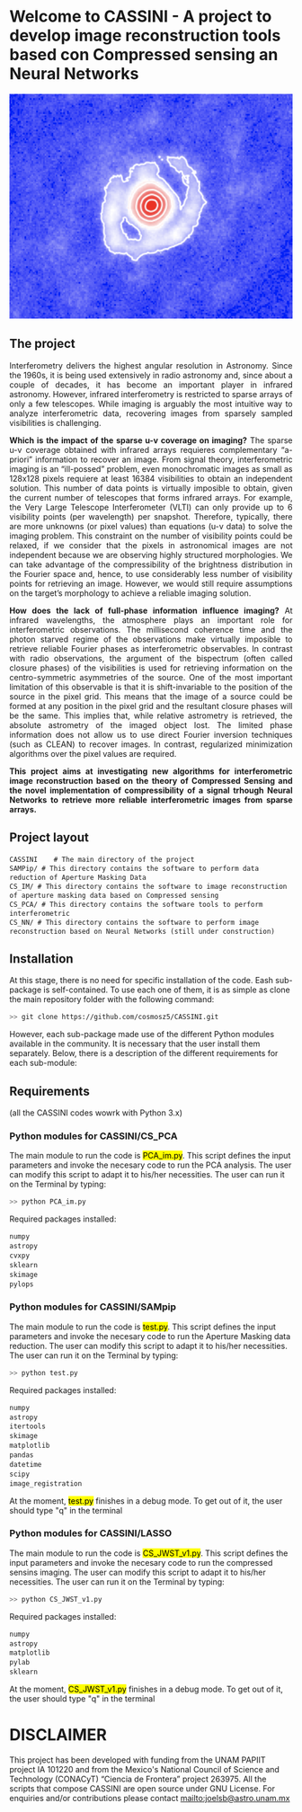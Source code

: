 # Welcome to CASSINI - A project to develop image reconstruction tools based con Compressed sensing an Neural Networks 

<p align="center">
  <img width="800" height="400" src="im/disk1.png">
</p>

## The project 
<p align="justify">
Interferometry delivers the highest angular resolution in Astronomy. Since the 1960s, it is being used extensively in radio astronomy and, since about a couple of decades, it has become an important player in infrared astronomy. However, infrared interferometry is restricted to sparse arrays of only a few telescopes. While imaging is arguably the most intuitive way to analyze interferometric data, recovering images from sparsely sampled visibilities is challenging. 
</p>

<p align="justify">
<strong>Which is the impact of the sparse u-v coverage on imaging?</strong>
The sparse u-v coverage obtained with infrared arrays requieres complementary “a-priori” information to recover an image. From signal theory, interferometric imaging is an “ill-possed” problem, even monochromatic images as small as 128x128 pixels requiere at least 16384 visibilities to obtain an independent solution. This number of data points is virtually imposible to obtain, given the current number of telescopes that forms infrared arrays. For example, the Very Large Telescope Interferometer (VLTI) can only provide up to 6 visibility points (per wavelength) per snapshot. Therefore, typically, there are more unknowns (or pixel values) than equations (u-v data) to solve the imaging problem. This constraint on the number of visibility points could be relaxed, if we consider that the pixels in astronomical images are not independent because we are observing highly structured morphologies. We can take advantage of the compressibility of the brightness distribution in the Fourier space and, hence, to use considerably less number of visibility points for retrieving an image. However, we would still require assumptions on the target’s morphology to achieve a reliable imaging solution. 
</p>

<p align="justify">
<strong>How does the lack of full-phase information influence imaging?</strong>
At infrared wavelengths, the atmosphere plays an important role for interferometric observations. The millisecond coherence time and the photon starved regime of the observations make virtually imposible to retrieve reliable Fourier phases as interferometric observables. In contrast with radio observations, the argument of the bispectrum (often called closure phases) of the visibilities is used for retrieving information on the centro-symmetric asymmetries of the source. One of the most important limitation of this observable is that it is shift-invariable to the position of the source in the pixel grid. This means that the image of a source could be formed at any position in the pixel grid and the resultant closure phases will be the same. This implies that, while relative astrometry is retrieved, the absolute astrometry of the imaged object lost. The limited phase information does not allow us to use direct Fourier inversion techniques (such as CLEAN) to recover images. In contrast, regularized minimization algorithms over the pixel values are required. 
</p>

<p align="justify">
<strong>This project aims at investigating new algorithms for interferometric image reconstruction based on the theory of Compressed Sensing and the novel implementation of compressibility of a signal trhough  Neural Networks to retrieve more reliable interferometric images from sparse arrays.</strong>
</p>


## Project layout

    CASSINI    # The main directory of the project
    SAMPip/ # This directory contains the software to perform data reduction of Aperture Masking Data
    CS_IM/ # This directory contains the software to image reconstruction of aperture masking data based on Compressed sensing 
    CS_PCA/ # This directory contains the software tools to perform interferometric
    CS_NN/ # This directory contains the software to perform image reconstruction based on Neural Networks (still under construction) 
    
## Installation 

At this stage, there is no need for specific installation of the code. Eash sub-package is self-contained. To use each one of them, it is as simple as clone the main repository folder with the following command: 

``` bash
>> git clone https://github.com/cosmosz5/CASSINI.git
```

However, each sub-package made use of the different Python modules available in the community. It is necessary that the user install them separately. Below, there is a description of the different requirements for each sub-module:

## Requirements 
(all the CASSINI codes wowrk with Python 3.x)

### Python modules for CASSINI/CS_PCA

The main module to run the code is <mark>PCA_im.py</mark>. This script defines the input parameters and invoke the necesary code to run the PCA analysis. The user can modify this script to adapt it to his/her necessities. The user can run it on the Terminal by typing: 

``` bash
>> python PCA_im.py
```



Required packages installed:

``` bash
numpy
astropy
cvxpy
sklearn
skimage
pylops
```

### Python modules for CASSINI/SAMpip

The main module to run the code is <mark>test.py</mark>. This script defines the input parameters and invoke the necesary code to run the Aperture Masking data reduction. The user can modify this script to adapt it to his/her necessities. The user can run it on the Terminal by typing: 

``` bash
>> python test.py
``` 

Required packages installed:

``` bash
numpy 
astropy
itertools
skimage
matplotlib
pandas
datetime
scipy
image_registration
```
At the moment, <mark>test.py</mark> finishes in a debug mode. To get out of it, the user should type "q" in the terminal


### Python modules for CASSINI/LASSO

The main module to run the code is <mark>CS_JWST_v1.py</mark>. This script defines the input parameters and invoke the necesary code to run the compressed sensins imaging. The user can modify this script to adapt it to his/her necessities. The user can run it on the Terminal by typing: 

``` bash
>> python CS_JWST_v1.py
``` 

Required packages installed:

``` bash
numpy
astropy
matplotlib
pylab
sklearn
```
At the moment, <mark>CS_JWST_v1.py</mark> finishes in a debug mode. To get out of it, the user should type "q" in the terminal

# DISCLAIMER

This project has been developed with funding from the UNAM PAPIIT project IA 101220 and from the Mexico's National Council of Science and Technology (CONACyT) “Ciencia de Frontera” project 263975. All the scripts that compose CASSINI are open source under GNU License. For enquiries and/or contributions please  contact <mailto:joelsb@astro.unam.mx>


